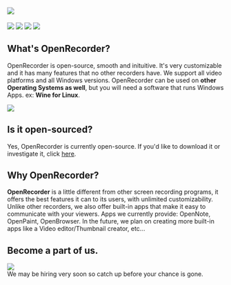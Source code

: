 
# <a href="https://github.com/Pronner/OpenRecorder/releases" alt="OpenRecorder"><img src="https://media.discordapp.net/attachments/916226674071339010/930345447179034634/ipiccy_image.png" /></a> 
<a href="https://github.com/Pronner/OpenRecorder/releases" alt="OpenRecorder"><img src="https://img.shields.io/github/downloads/Pronner/OpenRecorder/total?color=1&logo=github" /></a> <a href="https://discord.io/recorder" alt="OpenRecorder"><img src="https://img.shields.io/discord/897881158384234557?color=white&label=online&logo=discord&logoColor=white" /></a> <a href="https://twitter.com/@OpenRecorder" alt="OpenRecorder"><img src="https://img.shields.io/twitter/follow/OpenRecorder?logo=twitter&logoColor=white&style=plastic" /></a> <a href="" alt="OpenRecorder"><img src="https://img.shields.io/badge/platform-win--32%20%7C%20win--64-lightgrey" /></a> 

## What's OpenRecorder?
OpenRecorder is open-source, smooth and inituitive. It's very customizable and it has many features that no other recorders have. We support all video platforms and all Windows versions. OpenRecorder can be used on **other Operating Systems as well**, but you will need a software that runs Windows Apps. ex: **Wine for Linux**.

<a href="https://github.com/Pronner/OpenRecorder/releases" alt="OpenRecorder"><img src="https://media.discordapp.net/attachments/916226674071339010/930348516876886076/unknown.png?width=725&height=408" /></a>

## Is it open-sourced?
Yes, OpenRecorder is currently open-source. If you'd like to download it or investigate it, click [here](https://github.com/Pronner/OpenRecorder/tree/main/sourcecode/src_ORS).

## Why OpenRecorder?

**OpenRecorder** is a little different from other screen recording programs, it offers the best features it can to its users, with unlimited customizability. Unlike other recorders, we also offer built-in apps that make it easy to communicate with your viewers. Apps we currently provide: OpenNote, OpenPaint, OpenBrowser. In the future, we plan on creating more built-in apps like a Video editor/Thumbnail creator, etc...

## Become a part of us.

<a href="https://discord.io/recorder" alt="OpenRecorder"><img src="https://img.shields.io/discord/897881158384234557?color=white&label=Join%20Server&logo=discord&logoColor=white" /></a>\
We may be hiring very soon so catch up before your chance is gone.

